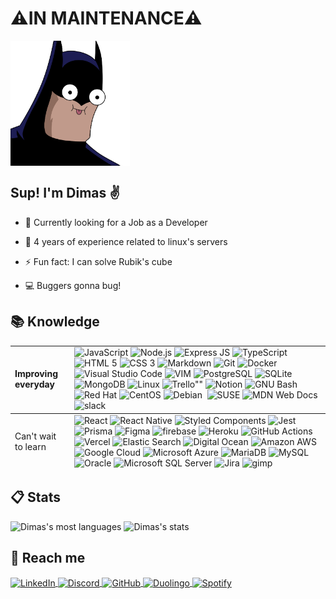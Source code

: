 <h1>⚠️IN MAINTENANCE⚠️</h1>
<img align="center" height="200em" src="./batma.png">

## Sup! I'm Dimas &#9996;

- &#128188; Currently looking for a Job as a Developer

- &#128170; 4 years of experience related to linux's servers

- &#9889; Fun fact: I can solve Rubik's cube

- &#128187; Buggers gonna bug! 

## &#128218; Knowledge <br clear="right" >
<table>
    <tbody>
        <tr>
            <td>
                <strong>Improving everyday</strong>
            </td>
            <td>
                <img src="https://img.shields.io/badge/JavaScript-323330?style=for-the-badge&logo=javascript&logoColor=F7DF1E" alt="JavaScript" />
                <img src="https://img.shields.io/badge/Node.js-43853D?style=for-the-badge&logo=node.js&logoColor=white" alt="Node.js"/>
                <img src="https://img.shields.io/badge/Express.js-404D59?style=for-the-badge&logo=express" alt="Express JS" />
                <img src="https://img.shields.io/badge/TypeScript-007ACC?style=for-the-badge&logo=typescript&logoColor=white" alt="TypeScript" />
                <img src="https://img.shields.io/badge/HTML5-E34F26?style=for-the-badge&logo=html5&logoColor=white" alt="HTML 5" />
                <img src="https://img.shields.io/badge/CSS3-1572B6?style=for-the-badge&logo=css3&logoColor=white" alt="CSS 3" />
                <img src="https://img.shields.io/badge/Markdown-000000?style=for-the-badge&logo=markdown&logoColor=white" alt="Markdown" />
                <img src="https://img.shields.io/badge/GIT-E44C30?style=for-the-badge&logo=git&logoColor=white" alt="Git" />
                <img src="https://img.shields.io/badge/Docker-2496ED?style=for-the-badge&logo=docker&logoColor=white" alt="Docker" />
                <img src="https://img.shields.io/badge/Visual_Studio_Code-0078D4?style=for-the-badge&logo=visual%20studio%20code&logoColor=white" alt="Visual Studio Code" />
                <img src="https://img.shields.io/badge/VIM-%2311AB00.svg?&style=for-the-badge&logo=vim&logoColor=white" alt="VIM" />
                <img src="https://img.shields.io/badge/PostgreSQL-316192?style=for-the-badge&logo=postgresql&logoColor=white" alt="PostgreSQL" />
                <img src="https://img.shields.io/badge/SQLite-07405E?style=for-the-badge&logo=sqlite&logoColor=white" alt="SQLite" />
                <img src="https://img.shields.io/badge/MongoDB-4EA94B?style=for-the-badge&logo=mongodb&logoColor=white" alt="MongoDB" />
                <img src="https://img.shields.io/badge/Linux-FCC624?style=for-the-badge&logo=linux&logoColor=black" 
                alt="Linux" />
                <img src="https://img.shields.io/badge/Trello-0052CC?style=for-the-badge&logo=trello&logoColor=white" alt=Trello"" />
                <img src="https://img.shields.io/badge/Notion-000000?style=for-the-badge&logo=notion&logoColor=white" alt="Notion" />
                <img src="https://img.shields.io/badge/GNU%20Bash-4EAA25?style=for-the-badge&logo=GNU%20Bash&logoColor=white" alt="GNU Bash" />
                <img src="https://img.shields.io/badge/Red%20Hat-EE0000?style=for-the-badge&logo=redhat&logoColor=white" alt="Red Hat" />
                <img src="https://img.shields.io/badge/Cent%20OS-262577?style=for-the-badge&logo=CentOS&logoColor=white" alt="CentOS" />
                <img src="https://img.shields.io/badge/Debian-A81D33?style=for-the-badge&logo=debian&logoColor=white" alt="Debian" />
                <img src="https://img.shields.io/badge/Ubuntu-E95420?style=for-the-badge&logo=ubuntu&logoColor=white" alt="" />
                <img src="https://img.shields.io/badge/SUSE-0C322C?style=for-the-badge&logo=SUSE&logoColor=white" alt="SUSE" />
                <img src="https://img.shields.io/badge/MDN_Web_Docs-black?style=for-the-badge&logo=mdnwebdocs&logoColor=white" alt="MDN Web Docs" />
                <img src="https://img.shields.io/badge/Slack-4A154B?style=for-the-badge&logo=slack&logoColor=white" alt="slack" />
            </td>
        </tr>
    </tbody>
    <tfoot>
         <tr>
            <td>
                Can't wait to learn
            </td>
            <td>
                <img src="https://img.shields.io/badge/React-20232A?style=for-the-badge&logo=react&logoColor=61DAFB" alt="React" />
                <img src="https://img.shields.io/badge/React_Native-20232A?style=for-the-badge&logo=react&logoColor=61DAFB" alt="React Native" />
                <img src="https://img.shields.io/badge/styled--components-DB7093?style=for-the-badge&logo=styled-components&logoColor=white" alt="Styled Components" />
                <img src="https://img.shields.io/badge/Jest-323330?style=for-the-badge&logo=Jest&logoColor=white" alt="Jest" />
                <img src="https://img.shields.io/badge/Prisma-3982CE?style=for-the-badge&logo=Prisma&logoColor=white" alt="Prisma" />
                <img src="https://img.shields.io/badge/Figma-FF3366?style=for-the-badge&logo=figma&logoColor=white" alt="Figma" />
                <img src="https://img.shields.io/badge/Firebase-F29D0C?style=for-the-badge&logo=firebase&logoColor=white" alt="firebase" />
                <img src="https://img.shields.io/badge/Heroku-430098?style=for-the-badge&logo=heroku&logoColor=white" alt="Heroku" />
                <img src="https://img.shields.io/badge/GitHub_Actions-2088FF?style=for-the-badge&logo=github-actions&logoColor=white" alt="GitHub Actions" />
                <img src="https://img.shields.io/badge/Vercel-000000?style=for-the-badge&logo=vercel&logoColor=white" alt="Vercel" />
                <img src="https://img.shields.io/badge/Elastic_Search-005571?style=for-the-badge&logo=elasticsearch&logoColor=white" alt="Elastic Search" />
                <img src="https://img.shields.io/badge/Digital_Ocean-0080FF?style=for-the-badge&logo=DigitalOcean&logoColor=white" alt="Digital Ocean" />
                <img src="https://img.shields.io/badge/Amazon_AWS-232F3E?style=for-the-badge&logo=amazon-aws&logoColor=white" alt="Amazon AWS" />
                <img src="https://img.shields.io/badge/Google_Cloud-4285F4?style=for-the-badge&logo=google-cloud&logoColor=white" alt="Google Cloud" />
                <img src="https://img.shields.io/badge/Microsoft_Azure-0089D6?style=for-the-badge&logo=microsoft-azure&logoColor=white" alt="Microsoft Azure" />
                <img src="https://img.shields.io/badge/MariaDB-003545?style=for-the-badge&logo=mariadb&logoColor=white" alt="MariaDB" />
                <img src="https://img.shields.io/badge/MySQL-005C84?style=for-the-badge&logo=mysql&logoColor=white" alt="MySQL" />
                <img src="https://img.shields.io/badge/Oracle-F80000?style=for-the-badge&logo=oracle&logoColor=black" alt="Oracle" />
                <img src="https://img.shields.io/badge/Microsoft_SQL_Server-CC2927?style=for-the-badge&logo=microsoft-sql-server&logoColor=white" alt="Microsoft SQL Server" />
                <img src="https://img.shields.io/badge/Jira-0052CC?style=for-the-badge&logo=Jira&logoColor=white" alt="Jira" />
                <img src="https://img.shields.io/badge/gimp-5C5543?style=for-the-badge&logo=gimp&logoColor=white" alt="gimp" />
            </td>
        </tr>
    </tfoot>
</table>

## &#128203; Stats

<p align="left">
    <img width="360em" src="https://github-readme-stats.vercel.app/api/top-langs/?username=dimas-prates&layout=compact&theme=nightowl" alt="Dimas's most languages"/>
    <img width="430em" src="https://github-readme-stats.vercel.app/api?username=dimas-prates&show_icons=true&theme=nightowl" alt="Dimas's stats"/>
</p>

## &#128243; Reach me

<p align="left">
    <a href="https://www.linkedin.com/in/dimas-prates" target="_blank">
        <img align="center" src="https://img.shields.io/badge/LinkedIn-0077B5?style=for-the-badge&logo=linkedin&logoColor=white" alt="LinkedIn"/>
    </a>
    <a href="https://discordapp.com/users/711755910778978386" target="_blank">
        <img align="center" src="https://img.shields.io/badge/Discord-7289DA?style=for-the-badge&logo=discord&logoColor=white" alt="Discord"/>
    </a>
    <a href="https://github.com/dimas-prates" target="_blank">
        <img align="center" src="https://img.shields.io/badge/GitHub-000000?style=for-the-badge&logo=github&logoColor=white" alt="GitHub"/>
    </a>
    <a href="https://duolingo.com/dimas_prates" target="_blank">
        <img align="center" src="https://img.shields.io/badge/Duolingo-58CC02?style=for-the-badge&logo=Duolingo&logoColor=white" alt="Duolingo" />
    </a>
    <a href="https://open.spotify.com/user/tzxviw7ju85soxivb5us8i7jl?si=86b86b040a0649d0" target="_blank">
        <img align="center" src="https://img.shields.io/badge/Spotify-1ED760?&style=for-the-badge&logo=spotify&logoColor=white" alt="Spotify"/>
    </a>
</p>

<!--
### Hi there 👋

**dimas-prates/dimas-prates** is a ✨ _special_ ✨ repository because its `README.md` (this file) appears on your GitHub profile.

Here are some ideas to get you started:

- 🔭 I’m currently working on ...
- 🌱 I’m currently learning ...
- 👯 I’m looking to collaborate on ...
- 🤔 I’m looking for help with ...
- 💬 Ask me about ...
- 📫 How to reach me: ...
- 😄 Pronouns: ...
- ⚡ Fun fact: ...
-->
